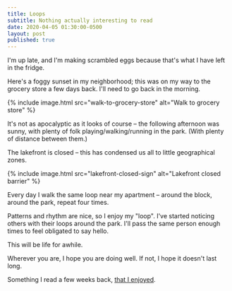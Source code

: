 ```yaml
---
title: Loops
subtitle: Nothing actually interesting to read
date: 2020-04-05 01:30:00-0500
layout: post
published: true
---
```


I'm up late, and I'm making scrambled eggs because that's what I have left in the fridge.

Here's a foggy sunset in my neighborhood; this was on my way to the grocery store a few days back. I'll need to go back in the morning.

{% include image.html src="walk-to-grocery-store" alt="Walk to grocery store" %}

It's not as apocalyptic as it looks of course – the following afternoon was sunny, with plenty of folk playing/walking/running in the park. (With plenty of distance between them.)

<!--more-->

The lakefront is closed – this has condensed us all to little geographical zones.

{% include image.html src="lakefront-closed-sign" alt="Lakefront closed barrier" %}

Every day I walk the same loop near my apartment – around the block, around the park, repeat four times.

Patterns and rhythm are nice, so I enjoy my "loop". I've started noticing others with their loops around the park. I'll pass the same person enough times to feel obligated to say hello.

This will be life for awhile.

Wherever you are, I hope you are doing well. If not, I hope it doesn't last long.

Something I read a few weeks back, [that I enjoyed](https://kottke.org/20/03/some-people).
